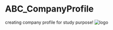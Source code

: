 # ABC_CompanyProfile
creating company profile for study purpose!
![logo](https://github.com/Indranil-Singh/ABC_CompanyProfile/assets/139938419/6f07fcb6-43de-4480-9315-1a2634df7c41)

